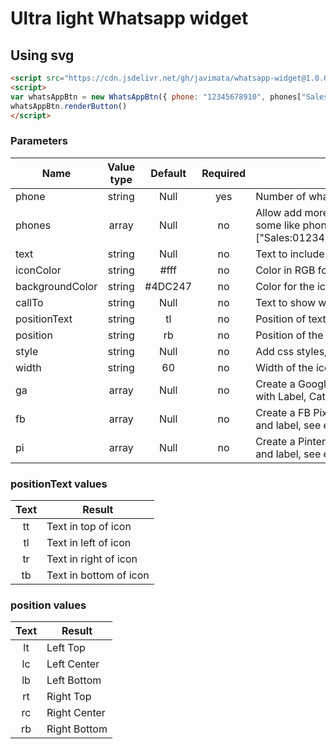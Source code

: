 # Ultra light Whatsapp widget
## Using svg


```html
<script src="https://cdn.jsdelivr.net/gh/javimata/whatsapp-widget@1.0.6/js/whatsapp.js"></script>
<script>
var whatsAppBtn = new WhatsAppBtn({ phone: "12345678910", phones["Sales:0123456789","Support:0987654321"], text: "Hi, i wanna contact us", iconColor: '#fff', backgroundColor: "#4DC247", callTo: "👋🏼 Contact us", positionText: "tl", position: "rb", style: "bottom:80px", width: "60", ga:['phone','click','whatsapp'], fb:['Contact','Whatsapp'], pi:['Custom','Whatsapp']});
whatsAppBtn.renderButton()
</script>
```

### <strong>Parameters</strong>
Name|Value type| Default | Required | Description
-|:-:|:-:|:-:|-
phone| string | Null | yes | Number of whatsapp including country code
phones| array | Null | no | Allow add more that one number and a name, some like phones:["Sales:0123456789","Support:0987654321"]
text| string | Null | no | Text to include with prefill in the chat
iconColor| string | #fff | no | Color in RGB for the icon
backgroundColor| string | #4DC247 | no | Color for the icon background
callTo | string | Null | no | Text to show with the icon
positionText | string | tl | no | Position of text, check values list
position| string | rb | no | Position of the icon, check value list
style | string | Null | no | Add css styles, example: "bottom:100px;"
width | string | 60 | no | Width of the icon
ga| array | Null | no | Create a Google Analytics event with a array with Label, Category and type, see example
fb| array | Null | no | Create a FB Pixel event with a array with Type and label, see example
pi| array | Null | no | Create a Pinterest event with a array with Type and label, see example

  
### <strong>positionText</strong> values
Text|Result
:-:|-
tt| Text in top of icon
tl| Text in left of icon
tr| Text in right of icon
tb| Text in bottom of icon

### <strong>position</strong> values
Text|Result
:-:|-
lt| Left Top
lc| Left Center
lb| Left Bottom
rt| Right Top
rc| Right Center
rb| Right Bottom
